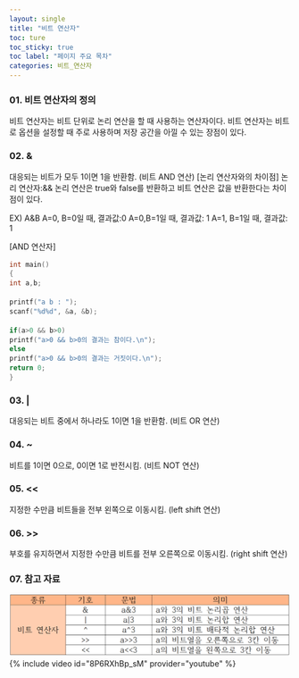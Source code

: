 ```yaml
---
layout: single
title: "비트 연산자"
toc: ture
toc_sticky: true
toc label: "페이지 주요 목차"
categories: 비트_연산자
---
```

### 01. 비트 연산자의 정의
비트 연산자는 비트 단위로 논리 연산을 할 때 사용하는 연산자이다.
비트 연산자는 비트로 옵션을 설정할 때 주로 사용하며 저장 공간을 아낄 수 있는 장점이 있다. 

### 02. &
대응되는 비트가 모두 1이면 1을 반환함. (비트 AND 연산)
[논리 연산자와의 차이점]
논리 연산자:&&
논리 연산은 true와 false를 반환하고 비트 연산은 값을 반환한다는 차이점이 있다. 

EX) A&B
A=0, B=0일 때, 결과값:0
A=0,B=1일 때, 결과값: 1
A=1, B=1일 때, 결과값: 1

[AND 연산자]
~~~c
int main()
{
int a,b;

printf("a b : ");
scanf("%d%d", &a, &b);

if(a>0 && b>0)
printf("a>0 && b>0의 결과는 참이다.\n");
else
printf("a>0 && b>0의 결과는 거짓이다.\n");
return 0;
}
~~~ 

### 03. |	
대응되는 비트 중에서 하나라도 1이면 1을 반환함. (비트 OR 연산)

### 04. ~	
비트를 1이면 0으로, 0이면 1로 반전시킴. (비트 NOT 연산)

### 05. <<	
지정한 수만큼 비트들을 전부 왼쪽으로 이동시킴. (left shift 연산)

### 06. >>	
부호를 유지하면서 지정한 수만큼 비트를 전부 오른쪽으로 이동시킴. (right shift 연산)

### 07. 참고 자료
![bitwise operator](/assets/images/9946.png)
{% include video id="8P6RXhBp_sM" provider="youtube" %}
